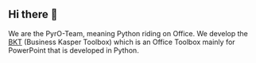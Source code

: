 ## Hi there 👋

We are the PyrO-Team, meaning Python riding on Office. We develop the [BKT](https://github.com/pyro-team/bkt-toolbox) (Business Kasper Toolbox) which is an Office Toolbox mainly for PowerPoint that is developed in Python.

<!--

**Here are some ideas to get you started:**

🙋‍♀️ A short introduction - what is your organization all about?
🌈 Contribution guidelines - how can the community get involved?
👩‍💻 Useful resources - where can the community find your docs? Is there anything else the community should know?
🍿 Fun facts - what does your team eat for breakfast?
🧙 Remember, you can do mighty things with the power of [Markdown](https://docs.github.com/github/writing-on-github/getting-started-with-writing-and-formatting-on-github/basic-writing-and-formatting-syntax)
-->
